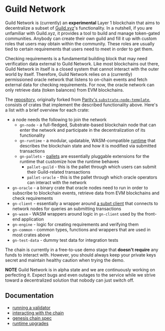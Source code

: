 # Guild Network

Guild Network is (currently) an **experimental** Layer 1 blockchain that aims
to decentralize a subset of [Guild.xyz](https://guild.xyz)'s functionality. In
a nutshell, if you are unfamiliar with Guild.xyz, it provides a tool to build
and manage token-gated communities. Anybody can create their own guild and fill
it up with custom roles that users may obtain within the community. These roles
are usually tied to certain requirements that users need to meet in order to
get them.

Checking requirements is a fundamental building block that may need
verification data external to Guild Network. Like most blockchains out there,
Guild Network in itself is a closed system that cannot interact with the outer
world by itself. Therefore, Guild Network relies on a (currently) permissioned
oracle network that listens to on-chain events and fetch external data for
checking requirements. For now, the oracle network can only retrieve data
(token balances) from EVM blockchains.

The [repository](https://github.com/agoraxyz/guild-network), originally forked
from [Parity's `substrate-node-template`](https://github.com/substrate-developer-hub/substrate-node-template),
consists of crates that implement the described functionality above. Here's a
list with a brief overview for each crate:
- a node needs the following to join the network
	- `gn-node` - a full-fledged, Substrate-based blockchain node that can enter the network and participate in the decentralization of its functionality
	- `gn-runtime` - a modular, updatable, WASM-compatible [runtime](https://docs.substrate.io/fundamentals/runtime-development/) that describes the blockchain state and how it is modified via submitted transactions
	- `gn-pallets` - [pallets](https://docs.substrate.io/tutorials/work-with-pallets/) are essentially pluggable extensions for the runtime that customize how the runtime behaves
		- `pallet-guild` - this is the pallet through which users can submit their Guild-related transactions
		- `pallet-oracle` - this is the pallet through which oracle operators can interact with the network
- `gn-oracle` - a binary crate that oracle nodes need to run in order to subscribe to blockchain events, retrieve data from EVM blockchains and check requirements
- `gn-client` - essentially a wrapper around [a subxt client](https://docs.rs/subxt/latest/subxt/) that connects to network nodes for queries an submitting transactions
- `gn-wasm` - WASM wrappers around logic in `gn-client` used by the front-end application
- `gn-engine` - logic for creating requirements and verifying them
- `gn-common` - common types, functions and wrappers that are used in most crates above
- `gn-test-data` - dummy test data for integration tests

The chain is currently in a free-to-use demo stage that **doesn't require** any
funds to interact with. However, you should always keep your private keys
secret and maintain healthy caution when trying the demo.

**NOTE** Guild Network is in alpha state and we are continuously working on
perfecting it. Expect bugs and even outages to the service while we strive
toward a decentralized solution that nobody can just switch off.

## Documentation

- [running a validator](docs/validator.md)
- [interacting with the chain](docs/interaction.md)
- [genesis chain spec](docs/chain-spec.md)
- [runtime upgrades](docs/runtime-upgrades.md)
